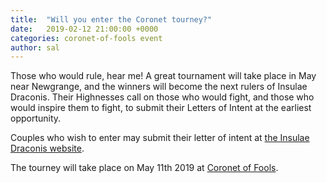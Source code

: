 ```yaml
---
title:  "Will you enter the Coronet tourney?"
date:   2019-02-12 21:00:00 +0000
categories: coronet-of-fools event
author: sal
---
```

Those who would rule, hear me! A great tournament will take place in May near Newgrange, and the winners will become the next rulers of Insulae Draconis. Their Highnesses call on those who would fight, and those who would inspire them to fight, to submit their Letters of Intent at the earliest opportunity.

Couples who wish to enter may submit their letter of intent at [the Insulae Draconis website](http://insulaedraconis.org/Coronet/CoronetTourney.html).

The tourney will take place on May 11th 2019 at [Coronet of Fools](/events/2019/coronet).